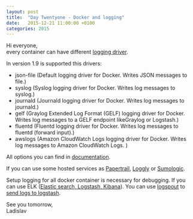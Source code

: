 ```yaml
---
layout: post
title:  "Day Twentyone - Docker and logging"
date:   2015-12-21 11:00:00 +0100
categories: 2015
---
```


Hi everyone,<br>
every container can have different [logging driver](https://docs.docker.com/engine/reference/logging/overview/).

In version 1.9 is supported this drivers:

- json-file (Default logging driver for Docker. Writes JSON messages to file.)
- syslog (Syslog logging driver for Docker. Writes log messages to syslog.)
- journald (Journald logging driver for Docker. Writes log messages to journald.)
- gelf (Graylog Extended Log Format (GELF) logging driver for Docker. Writes log  messages to a GELF endpoint likeGraylog or Logstash.)
- fluentd (Fluentd logging driver for Docker. Writes log messages to fluentd (forward input).)
- awslogs (Amazon CloudWatch Logs logging driver for Docker. Writes log messages to Amazon CloudWatch Logs.
)

All options you can find in [documentation](https://docs.docker.com/engine/reference/logging/overview/).

If you can use some hosted services as [Papertrail](http://help.papertrailapp.com/kb/configuration/configuring-centralized-logging-from-docker/), [Loggly](https://www.loggly.com/docs/docker-syslog/) or [Sumologic](https://www.sumologic.com/application/docker/).

Setup logging for all docker container is necessary for debugging. If you can use ELK ([Elastic search, Logstash, Kibana](http://nathanleclaire.com/blog/2015/04/27/automating-docker-logging-elasticsearch-logstash-kibana-and-logspout/)). You can use [logspout](https://github.com/gliderlabs/logspout) to [send logs to logstash](https://github.com/looplab/logspout-logstash).

See you tomorrow,<br>
Ladislav
